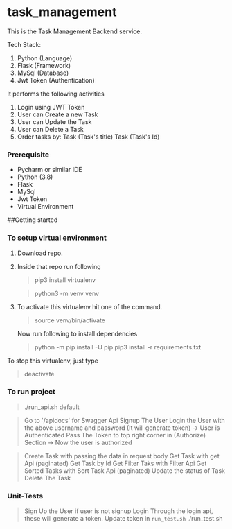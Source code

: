 # task_management

This is the Task Management Backend service.

Tech Stack:
1. Python (Language)
2. Flask (Framework)
3. MySql (Database)
4. Jwt Token (Authentication)

It performs the following activities
1. Login using JWT Token
2. User can Create a new Task
3. User can Update the Task
4. User can Delete a Task
5. Order tasks by:
    Task (Task's title)
    Task (Task's Id)

### Prerequisite
* Pycharm or similar IDE
* Python (3.8)
* Flask
* MySql
* Jwt Token
* Virtual Environment

##Getting started

### To setup virtual environment
1) Download repo.
2) Inside that repo run following
    > pip3 install virtualenv

    > python3 -m venv venv

3) To activate this virtualenv hit one of the command.
    > source venv/bin/activate

    Now run following to install dependencies
    > python -m pip install -U pip
    > pip3 install -r requirements.txt

To stop this virtualenv, just type
> deactivate

### To run project
> ./run_api.sh default

> Go to '/apidocs' for Swagger Api
> Signup The User
> Login the User with the above username and password (It will generate token) -> User is Authenticated
> Pass The Token to top right corner in (Authorize) Section -> Now the user is authorized

> Create Task with passing the data in request body
> Get Task with get Api (paginated)
> Get Task by Id
> Get Filter Taks with Filter Api
> Get Sorted Tasks with Sort Task Api (paginated)
> Update the status of Task
> Delete The Task

### Unit-Tests
> Sign Up the User if user is not signup
> Login Through the login api, these will generate a token.
> Update token in `run_test.sh`
> ./run_test.sh


